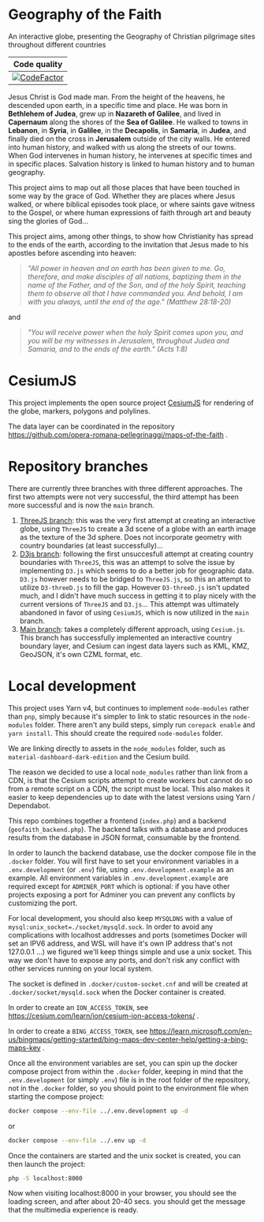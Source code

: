 # Geography of the Faith
An interactive globe, presenting the Geography of Christian pilgrimage sites throughout different countries

|Code quality|
|:----------:|
|[![CodeFactor](https://www.codefactor.io/repository/github/opera-romana-pellegrinaggi/geography-of-the-faith/badge)](https://www.codefactor.io/repository/github/opera-romana-pellegrinaggi/geography-of-the-faith)|

Jesus Christ is God made man.
From the height of the heavens, he descended upon earth, in a specific time and place.
He was born in **Bethlehem of Judea**, grew up in **Nazareth of Galilee**, and lived in **Capernaum** along the shores of the **Sea of Galilee**.
He walked to towns in **Lebanon**, in **Syria**, in **Galilee**, in the **Decapolis**, in **Samaria**, in **Judea**, and finally died on the cross in **Jerusalem** outside of the city walls.
He entered into human history, and walked with us along the streets of our towns.
When God intervenes in human history, he intervenes at specific times and in specific places.
Salvation history is linked to human history and to human geography.

This project aims to map out all those places that have been touched in some way by the grace of God.
Whether they are places where Jesus walked, or where biblical episodes took place, or where saints gave witness to the Gospel, or where human expressions of faith through art and beauty sing the glories of God...

This project aims, among other things, to show how Christianity has spread to the ends of the earth, according to the invitation that Jesus made to his apostles before ascending into heaven:

> *"All power in heaven and on earth has been given to me. Go, therefore, and make disciples of all nations, baptizing them in the name of the Father, and of the Son, and of the holy Spirit, teaching them to observe all that I have commanded you. And behold, I am with you always, until the end of the age." (Matthew 28:18-20)*

and

> *"You will receive power when the holy Spirit comes upon you, and you will be my witnesses in Jerusalem, throughout Judea and Samaria, and to the ends of the earth." (Acts 1:8)*

# CesiumJS

This project implements the open source project [CesiumJS](https://github.com/CesiumGS/cesium) for rendering of the globe, markers, polygons and polylines.

The data layer can be coordinated in the repository https://github.com/opera-romana-pellegrinaggi/maps-of-the-faith .


# Repository branches

There are currently three branches with three different approaches. The first two attempts were not very successful, the third attempt has been more successful and is now the `main` branch.

1) [ThreeJS branch](https://github.com/opera-romana-pellegrinaggi/geography-of-the-faith/tree/threeJS): this was the very first attempt at creating an interactive globe, using `ThreeJS` to create a 3d scene of a globe with an earth image as the texture of the 3d sphere. Does not incorporate geometry with country boundaries (at least successfully)...
2) [D3js branch](https://github.com/opera-romana-pellegrinaggi/geography-of-the-faith/tree/D3js): following the first unsuccesfull attempt at creating country boundaries with `ThreeJS`, this was an attempt to solve the issue by implementing `D3.js` which seems to do a better job for geographic data. `D3.js` however needs to be bridged to `ThreeJS.js`, so this an attempt to utilize `D3-threeD.js` to fill the gap. However `D3-threeD.js` isn't updated much, and I didn't have much success in getting it to play nicely with the current versions of `ThreeJS` and `D3.js`... This attempt was ultimately abandoned in favor of using `CesiumJS`, which is now utilized in the `main` branch.
3) [Main branch](https://github.com/opera-romana-pellegrinaggi/geography-of-the-faith/tree/main): takes a completely different approach, using `Cesium.js`. This branch has successfully implemented an interactive country boundary layer, and Cesium can ingest data layers such as KML, KMZ, GeoJSON, it's own CZML format, etc.

# Local development

This project uses Yarn v4, but continues to implement `node-modules` rather than `pnp`, simply because it's simpler to link to static resources in the `node-modules` folder. There aren't any build steps, simply run `corepack enable` and `yarn install`. This should create the required `node-modules` folder.

We are linking directly to assets in the `node_modules` folder, such as `material-dashboard-dark-edition` and the Cesium build.

The reason we decided to use a local `node_modules` rather than link from a CDN, is that the Cesium scripts attempt to create workers but cannot do so from a remote script on a CDN, the script must be local. This also makes it easier to keep dependencies up to date with the latest versions using Yarn / Dependabot.

This repo combines together a frontend (`index.php`) and a backend (`geofaith_backend.php`). The backend talks with a database and produces results from the database in JSON format, consumable by the frontend.

In order to launch the backend database, use the docker compose file in the `.docker` folder. You will first have to set your environment variables in a `.env.development` (or `.env`) file, using `.env.development.example` as an example. All environment variables in `.env.development.example` are required except for `ADMINER_PORT` which is optional: if you have other projects exposing a port for Adminer you can prevent any conflicts by customizing the port.

For local development, you should also keep `MYSQLDNS` with a value of `mysql:unix_socket=./socket/mysqld.sock`. In order to avoid any complications with localhost addresses and ports (sometimes Docker will set an IPV6 address, and WSL will have it's own IP address that's not 127.0.0.1 ...) we figured we'll keep things simple and use a unix socket. This way we don't have to expose any ports, and don't risk any conflict with other services running on your local system.

The socket is defined in  `.docker/custom-socket.cnf` and will be created at `.docker/socket/mysqld.sock` when the Docker container is created.

In order to create an `ION_ACCESS_TOKEN`, see https://cesium.com/learn/ion/cesium-ion-access-tokens/ .

In order to create a `BING_ACCESS_TOKEN`, see https://learn.microsoft.com/en-us/bingmaps/getting-started/bing-maps-dev-center-help/getting-a-bing-maps-key .

Once all the environment variables are set, you can spin up the docker compose project from within the `.docker` folder, keeping in mind that the `.env.development` (or simply `.env`) file is in the root folder of the repository, not in the `.docker` folder, so you should point to the environment file when starting the compose project:

```bash
docker compose --env-file ../.env.development up -d
```
or
```bash
docker compose --env-file ../.env up -d
```

Once the containers are started and the unix socket is created, you can then launch the project:

```bash
php -S localhost:8000
```

Now when visiting localhost:8000 in your browser, you should see the loading screen, and after about 20-40 secs. you should get the message that the multimedia experience is ready.
